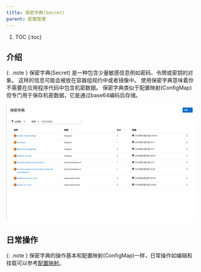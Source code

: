 ```yaml
---
title: 保密字典(Secret)
parent: 配置管理
---
```


1. TOC
{:toc}

## 介绍

{: .note }
保密字典(Secret) 是一种包含少量敏感信息例如密码、令牌或密钥的对象。 这样的信息可能会被放在容器组规约中或者镜像中。 使用保密字典意味着你不需要在应用程序代码中包含机密数据。
保密字典类似于配置映射(ConfigMap)但专门用于保存机密数据，它是通过base64编码后存储。

![](imgs/secrets.png)


## 日常操作

{: .note }
保密字典的操作基本和配置映射(ConfigMap)一样，日常操作如编辑和挂载可以参考[配置映射](../configmaps)。